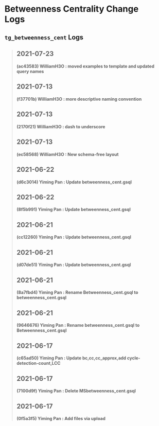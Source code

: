 
# Betweenness Centrality Change Logs

## `tg_betweenness_cent` Logs
> ## 2021-07-23
> #### (ac43583) WilliamH3O : moved examples to template and updated query names
> ## 2021-07-13
> #### (f37701b) WilliamH3O : more descriptive naming convention
> ## 2021-07-13
> #### (2170f21) WilliamH3O : dash to underscore
> ## 2021-07-13
> #### (ec58568) WilliamH3O : New schema-free layout
> ## 2021-06-22
> #### (d6c3014) Yiming Pan : Update betweenness_cent.gsql
> ## 2021-06-22
> #### (8f5b991) Yiming Pan : Update betweenness_cent.gsql
> ## 2021-06-21
> #### (cc12260) Yiming Pan : Update betweenness_cent.gsql
> ## 2021-06-21
> #### (d07de51) Yiming Pan : Update betweenness_cent.gsql
> ## 2021-06-21
> #### (8a7fbd4) Yiming Pan : Rename Betweenness_cent.gsql to betweenness_cent.gsql
> ## 2021-06-21
> #### (9646676) Yiming Pan : Rename betweenness_cent.gsql to Betweenness_cent.gsql
> ## 2021-06-17
> #### (c65ad50) Yiming Pan : Update bc,cc,cc_approx,add cycle-detection-count,LCC
> ## 2021-06-17
> #### (7100d9f) Yiming Pan : Delete MSbetweenness_cent.gsql
> ## 2021-06-17
> #### (0f5a3f5) Yiming Pan : Add files via upload
